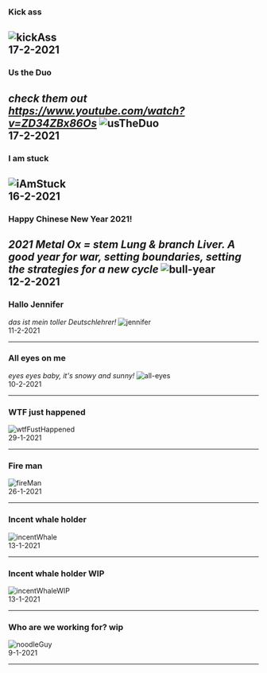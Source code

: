 ### Kick ass
![kickAss](../docs/images/kickAss.jpg)    
17-2-2021
---

### Us the Duo 
*check them out https://www.youtube.com/watch?v=ZD34ZBx86Os*
![usTheDuo](../docs/images/usTheDuo.jpg)    
17-2-2021
---

### I am stuck
![iAmStuck](../docs/images/iAmStuck.jpg)    
16-2-2021
---

### Happy Chinese New Year 2021!
*2021 Metal Ox = stem Lung & branch Liver. A good year for war, setting boundaries, setting the strategies for a new cycle*
![bull-year](../docs/images/chineseNewYear2021.jpg)    
12-2-2021
---
### Hallo Jennifer
*das ist mein toller Deutschlehrer!*
![jennifer](../docs/images/jennifer.jpg)    
11-2-2021

---
### All eyes on me
*eyes eyes baby, it's snowy and sunny!*
![all-eyes](../docs/images/all-eyes.jpg)    
10-2-2021

---
### WTF just happened

![wtfFustHappened](../docs/images/wtfJustHappened.png)    
29-1-2021

---
### Fire man

![fireMan](../docs/images/fireman.jpg)    
26-1-2021

---
### Incent whale holder

![incentWhale](../docs/images/incentWhale.jpg)    
13-1-2021

---

### Incent whale holder WIP

![incentWhaleWIP](../docs/images/incentWhaleWIP.jpg)    
13-1-2021

---
### Who are we working for? wip

![noodleGuy](../docs/images/noodleGuy-wip.jpg)    
9-1-2021

---